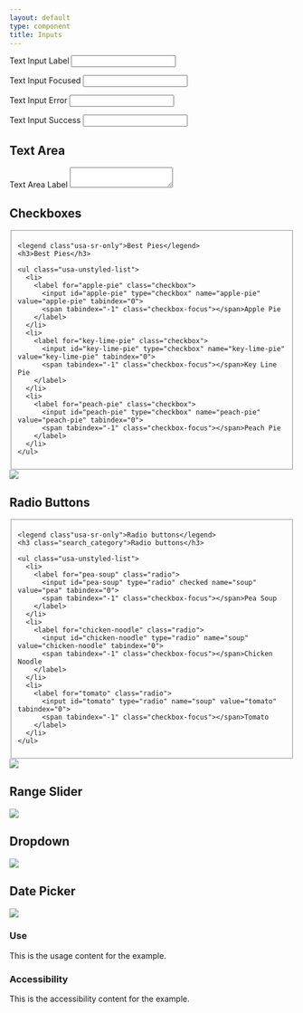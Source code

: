 ```yaml
---
layout: default
type: component
title: Inputs
---
```


<div class="preview">
  <!-- Add HTML markup for example here -->

  <label for="input-type-text">Text Input Label</label>
  <input type="text" name="input-type-text">

  <label for="input-focus">Text Input Focused</label>
  <input class="usa-input-focus" type="text" name="input-focus">

  <label for="input-error">Text Input Error</label>
  <input class="usa-input-error" type="text" name="input-error">

  <label for="input-success">Text Input Success</label>
  <input class="usa-input-success" type="text" name="input-success">

  <h2>Text Area</h2>
  <label for="input-type-textarea">Text Area Label</label>
  <textarea name="input-type-textarea"></textarea>

</div>

<h2>Checkboxes</h2>

<div class="preview">
  <!-- Add HTML markup for example here -->

  <fieldset class="fieldset-inputs">

    <legend class"usa-sr-only">Best Pies</legend>
    <h3>Best Pies</h3>

    <ul class="usa-unstyled-list">
      <li>
        <label for="apple-pie" class="checkbox">
          <input id="apple-pie" type="checkbox" name="apple-pie" value="apple-pie" tabindex="0">
          <span tabindex="-1" class="checkbox-focus"></span>Apple Pie
        </label>
      </li>
      <li>
        <label for="key-lime-pie" class="checkbox">
          <input id="key-lime-pie" type="checkbox" name="key-lime-pie" value="key-lime-pie" tabindex="0">
          <span tabindex="-1" class="checkbox-focus"></span>Key Line Pie
        </label>
      </li>
      <li>
        <label for="peach-pie" class="checkbox">
          <input id="peach-pie" type="checkbox" name="peach-pie" value="peach-pie" tabindex="0">
          <span tabindex="-1" class="checkbox-focus"></span>Peach Pie
        </label>
      </li>
    </ul>

  </fieldset>

  <img src="{{ site.baseurl }}/assets/img/static/Checkboxes_UI_v1.png">
</div>

<h2>Radio Buttons</h2>

<div class="preview">
  <!-- Add HTML markup for example here -->

  <fieldset class="fieldset-inputs">

    <legend class"usa-sr-only">Radio buttons</legend>
    <h3 class="search_category">Radio buttons</h3>

    <ul class="usa-unstyled-list">
      <li>
        <label for="pea-soup" class="radio">
          <input id="pea-soup" type="radio" checked name="soup" value="pea" tabindex="0">
          <span tabindex="-1" class="checkbox-focus"></span>Pea Soup
        </label>
      </li>
      <li>
        <label for="chicken-noodle" class="radio">
          <input id="chicken-noodle" type="radio" name="soup" value="chicken-noodle" tabindex="0">
          <span tabindex="-1" class="checkbox-focus"></span>Chicken Noodle
        </label>
      </li>
      <li>
        <label for="tomato" class="radio">
          <input id="tomato" type="radio" name="soup" value="tomato" tabindex="0">
          <span tabindex="-1" class="checkbox-focus"></span>Tomato
        </label>
      </li>
    </ul>

  </fieldset>

  <img src="{{ site.baseurl }}/assets/img/static/Radio_Buttons_UI_v1.png">
</div>

<h2>Range Slider</h2>

<div class="preview">
  <!-- Add HTML markup for example here -->
  <img src="{{ site.baseurl }}/assets/img/static/Range_Slider_UI_v1.png">
</div>

<h2>Dropdown</h2>

<div class="preview">
  <!-- Add HTML markup for example here -->
  <img src="{{ site.baseurl }}/assets/img/static/Dropdown_UI_v1.png">
</div>

<h2>Date Picker</h2>

<div class="preview">
  <!-- Add HTML markup for example here -->
  <img src="{{ site.baseurl }}/assets/img/static/Date_Picker_UI_v1.png">
</div>

<div class="usa-grid-box">
  <div class="usa-width-one-half">
    <h3>Use</h3>
    <p>This is the usage content for the example.</p>
  </div>
  <div class="usa-width-one-half">
    <h3>Accessibility</h3>
    <p>This is the accessibility content for the example.</p>
  </div>  
</div>